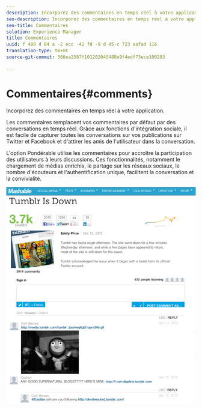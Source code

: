 ```yaml
---
description: Incorporez des commentaires en temps réel à votre application.
seo-description: Incorporez des commentaires en temps réel à votre application.
seo-title: Commentaires
solution: Experience Manager
title: Commentaires
uuid: f 409 d 04 a -2 ecc -42 fd -9 d 45-c 723 aafad 116
translation-type: tm+mt
source-git-commit: 566ea2587f101202045488e9f4edf73ece100293

---
```



# Commentaires{#comments}

Incorporez des commentaires en temps réel à votre application.

Les commentaires remplacent vos commentaires par défaut par des conversations en temps réel. Grâce aux fonctions d'intégration sociale, il est facile de capturer toutes les conversations sur vos publications sur Twitter et Facebook et d'attirer les amis de l'utilisateur dans la conversation.

L'option Pondérable utilise les commentaires pour accroître la participation des utilisateurs à leurs discussions. Ces fonctionnalités, notamment le chargement de médias enrichis, le partage sur les réseaux sociaux, le nombre d'écouteurs et l'authentification unique, facilitent la conversation et la convivialité.

![](assets/CommentsMashable.png)

<!-- 

c_comments_app.dita

 -->

